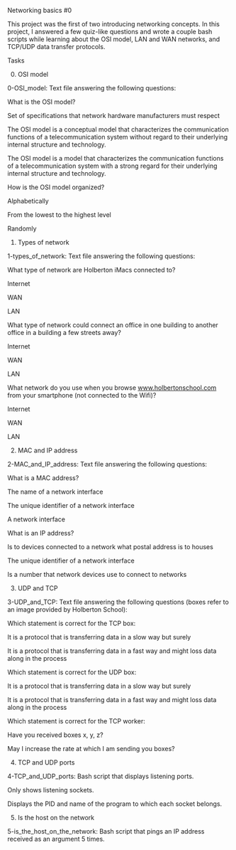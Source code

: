 Networking basics #0

This project was the first of two introducing networking concepts. In this project, I answered a few quiz-like questions and wrote a couple bash scripts while learning about the OSI model, LAN and WAN networks, and TCP/UDP data transfer protocols.



Tasks

0. OSI model



0-OSI_model: Text file answering the following questions:

What is the OSI model?

Set of specifications that network hardware manufacturers must respect

The OSI model is a conceptual model that characterizes the communication functions of a telecommunication system without regard to their underlying internal structure and technology.

The OSI model is a model that characterizes the communication functions of a telecommunication system with a strong regard for their underlying internal structure and technology.

How is the OSI model organized?

Alphabetically

From the lowest to the highest level

Randomly

1. Types of network



1-types_of_network: Text file answering the following questions:

What type of network are Holberton iMacs connected to?

Internet

WAN

LAN

What type of network could connect an office in one building to another office in a building a few streets away?

Internet

WAN

LAN

What network do you use when you browse www.holbertonschool.com from your smartphone (not connected to the Wifi)?

Internet

WAN

LAN

2. MAC and IP address



2-MAC_and_IP_address: Text file answering the following questions:

What is a MAC address?

The name of a network interface

The unique identifier of a network interface

A network interface

What is an IP address?

Is to devices connected to a network what postal address is to houses

The unique identifier of a network interface

Is a number that network devices use to connect to networks

3. UDP and TCP



3-UDP_and_TCP: Text file answering the following questions (boxes refer to an image provided by Holberton School):

Which statement is correct for the TCP box:

It is a protocol that is transferring data in a slow way but surely

It is a protocol that is transferring data in a fast way and might loss data along in the process

Which statement is correct for the UDP box:

It is a protocol that is transferring data in a slow way but surely

It is a protocol that is transferring data in a fast way and might loss data along in the process

Which statement is correct for the TCP worker:

Have you received boxes x, y, z?

May I increase the rate at which I am sending you boxes?

4. TCP and UDP ports



4-TCP_and_UDP_ports: Bash script that displays listening ports.

Only shows listening sockets.

Displays the PID and name of the program to which each socket belongs.

5. Is the host on the network



5-is_the_host_on_the_network: Bash script that pings an IP address received as an argument 5 times.

